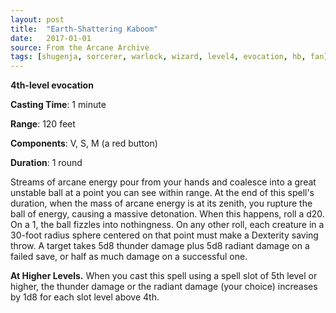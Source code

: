 ```yaml
---
layout: post
title:  "Earth-Shattering Kaboom"
date:   2017-01-01
source: From the Arcane Archive
tags: [shugenja, sorcerer, warlock, wizard, level4, evocation, hb, fan]
---
```


**4th-level evocation**

**Casting Time**: 1 minute

**Range**: 120 feet

**Components**: V, S, M (a red button)

**Duration**: 1 round

Streams of arcane energy pour from your hands and coalesce into a great unstable ball at a point you can see within range. At the end of this spell's duration, when the mass of arcane energy is at its zenith, you rupture the ball of energy, causing a massive detonation. When this happens, roll a d20. On a 1, the ball fizzles into nothingness. On any other roll, each creature in a 30-foot radius sphere centered on that point must make a Dexterity saving throw. A target takes 5d8 thunder damage plus 5d8 radiant damage on a failed save, or half as much damage on a successful one.

**At Higher Levels.** When you cast this spell using a spell slot of 5th level or higher, the thunder damage or the radiant damage (your choice) increases by 1d8 for each slot level above 4th.
